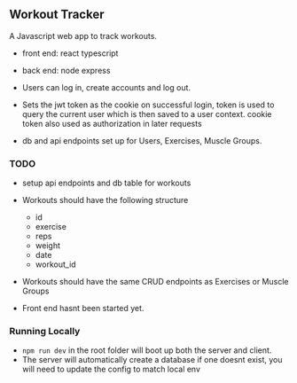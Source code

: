 ## Workout Tracker

A Javascript web app to track workouts.

- front end: react typescript
- back end: node express

- Users can log in, create accounts and log out.
- Sets the jwt token as the cookie on successful login, token is used to query the current user which is then saved to a user context. cookie token also used as authorization in later requests

- db and api endpoints set up for Users, Exercises, Muscle Groups. 

### TODO
- setup api endpoints and db table for workouts
- Workouts should have the following structure
  - id
  - exercise 
  - reps
  - weight
  - date
  - workout_id
- Workouts should have the same CRUD endpoints as Exercises or Muscle Groups 

- Front end hasnt been started yet.


### Running Locally

- `npm run dev` in the root folder will boot up both the server and client.
- The server will automatically create a database if one doesnt exist, you will need to update the config to match local env
